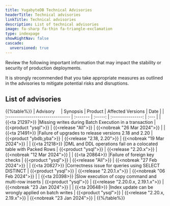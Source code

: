 ```yaml
---
title: YugabyteDB Technical Advisories
headerTitle: Technical advisories
linkTitle: Technical advisories
description: List of technical advisories
image: fa-sharp fa-thin fa-triangle-exclamation
type: indexpage
showRightNav: false
cascade:
  unversioned: true
---
```


Review the following important information that may impact the stability or security of production deployments.

It is strongly recommended that you take appropriate measures as outlined in the advisories to mitigate potential risks and disruptions.

## List of advisories

{{%table%}}
| Advisory&nbsp;&nbsp;&nbsp;&nbsp; | Synopsis | Product | Affected Versions | Date |
| :------------------------------- | :------- | :-----: | :---------------: | :--- |
| {{<ta 21297>}}
|Missing writes during Batch Execution in a transaction
| {{<product "ysql">}}
| {{<release "All">}}
| {{<nobreak "26 Mar 2024">}}
|
| {{<ta 21491>}}
|Failure of upgrades to release versions 2.18 and 2.20
| {{<product "ybdb,yba">}}
| {{<release "2.18, 2.20">}}
| {{<nobreak "19 Mar 2024">}}
|
| {{<ta 21218>}}
|DML and DDL operations fail on a colocated table with Packed Rows
| {{<product "ysql">}}
| {{<release "2.20.x">}}
| {{<nobreak "12 Mar 2024">}}
|
| {{<ta 20864>}}
|Failure of foreign key checks
| {{<product "ysql">}}
| {{<release "All">}}
| {{<nobreak "27 Feb 2024">}}
|
| {{<ta 20827>}}
|Correctness issue for queries using SELECT DISTINCT
| {{<product "ysql">}}
| {{<release "2.20.1.x">}}
| {{<nobreak "06 Feb 2024">}}
|
| {{<ta 20398>}}
|Slow execution of copy command and multi-row inserts
| {{<product "ysql">}}
| {{<release "2.20.0.x, 2.19.1.x">}}
| {{<nobreak "23 Jan 2024">}}
|
| {{<ta 20648>}}
|Index update can be wrongly applied on batch writes
| {{<product "ysql">}}
| {{<release "2.20.x, 2.19.x">}}
| {{<nobreak "23 Jan 2024">}}
|
{{%/table%}}
